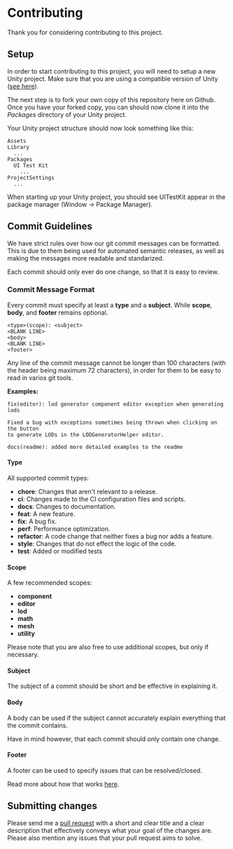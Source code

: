 # Contributing

Thank you for considering contributing to this project.

## Setup

In order to start contributing to this project, you will need to setup a new Unity project.
Make sure that you are using a compatible version of Unity ([see here](https://github.com/cabauman/Unity.UITestKit/blob/master/README.md#compatibility)).

The next step is to fork your own copy of this repository here on Github.
Once you have your forked copy, you can should now clone it into the *Packages* directory of your Unity project.

Your Unity project structure should now look something like this:

```text
Assets
Library
  ...
Packages
  UI Test Kit
    ...
ProjectSettings
  ...
```

When starting up your Unity project, you should see UITestKit appear in the package manager (Window -> Package Manager).

## Commit Guidelines

We have strict rules over how our git commit messages can be formatted. This is due to them being used for automated semantic releases, as well as making the messages more readable and standarized.

Each commit should only ever do one change, so that it is easy to review.

### Commit Message Format

Every commit must specify at least a **type** and a **subject**. While **scope**, **body**, and **footer** remains optional.

```text
<type>(scope): <subject>
<BLANK LINE>
<body>
<BLANK LINE>
<footer>
```

Any line of the commit message cannot be longer than 100 characters (with the header being maximum 72 characters), in order for them to be easy to read in varios git tools.

**Examples:**

```text
fix(editor): lod generator component editor exception when generating lods

Fixed a bug with exceptions sometimes being thrown when clicking on the button
to generate LODs in the LODGeneratorHelper editor.
```

```text
docs(readme): added more detailed examples to the readme
```

#### Type

All supported commit types:

* **chore**: Changes that aren't relevant to a release.
* **ci**: Changes made to the CI configuration files and scripts.
* **docs**: Changes to documentation.
* **feat**: A new feature.
* **fix**: A bug fix.
* **perf**: Performance optimization.
* **refactor**: A code change that neither fixes a bug nor adds a feature.
* **style**: Changes that do not effect the logic of the code.
* **test**: Added or modified tests

#### Scope

A few recommended scopes:

* **component**
* **editor**
* **lod**
* **math**
* **mesh**
* **utility**

Please note that you are also free to use additional scopes, but only if necessary.

#### Subject

The subject of a commit should be short and be effective in explaining it.

#### Body

A body can be used if the subject cannot accurately explain everything that the commit contains.

Have in mind however, that each commit should only contain one change.

#### Footer

A footer can be used to specify issues that can be resolved/closed.

Read more about how that works [here](https://help.github.com/en/github/managing-your-work-on-github/linking-a-pull-request-to-an-issue).

## Submitting changes

Please send me a [pull request](https://github.com/cabauman/UITestKit/compare) with a short and clear title and a clear description that effectively conveys what your goal of the changes are. Please also mention any issues that your pull request aims to solve.
